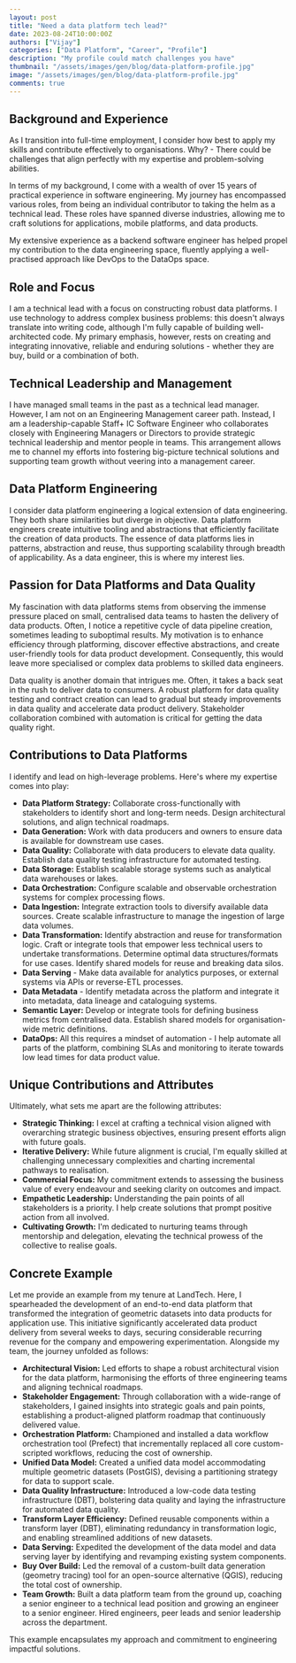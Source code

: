 ```yaml
---
layout: post
title: "Need a data platform tech lead?"
date: 2023-08-24T10:00:00Z
authors: ["Vijay"]
categories: ["Data Platform", "Career", "Profile"]
description: "My profile could match challenges you have"
thumbnail: "/assets/images/gen/blog/data-platform-profile.jpg"
image: "/assets/images/gen/blog/data-platform-profile.jpg"
comments: true
---
```


## Background and Experience

As I transition into full-time employment, I consider how best to apply my skills and contribute effectively to organisations. Why? - There could be challenges that align perfectly with my expertise and problem-solving abilities.

In terms of my background, I come with a wealth of over 15 years of practical experience in software engineering. My journey has encompassed various roles, from being an individual contributor to taking the helm as a technical lead. These roles have spanned diverse industries, allowing me to craft solutions for applications, mobile platforms, and data products.

My extensive experience as a backend software engineer has helped propel my contribution to the data engineering space, fluently applying a well-practised approach like DevOps to the DataOps space.

## Role and Focus

I am a technical lead with a focus on constructing robust data platforms. I use technology to address complex business problems: this doesn't always translate into writing code, although I'm fully capable of building well-architected code. My primary emphasis, however, rests on creating and integrating innovative, reliable and enduring solutions - whether they are buy, build or a combination of both.

## Technical Leadership and Management

I have managed small teams in the past as a technical lead manager. However, I am not on an Engineering Management career path. Instead, I am a leadership-capable Staff+ IC Software Engineer who collaborates closely with Engineering Managers or Directors to provide strategic technical leadership and mentor people in teams. This arrangement allows me to channel my efforts into fostering big-picture technical solutions and supporting team growth without veering into a management career.

## Data Platform Engineering

I consider data platform engineering a logical extension of data engineering. They both share similarities but diverge in objective. Data platform engineers create intuitive tooling and abstractions that efficiently facilitate the creation of data products. The essence of data platforms lies in patterns, abstraction and reuse, thus supporting scalability through breadth of applicability. As a data engineer, this is where my interest lies.

## Passion for Data Platforms and Data Quality

My fascination with data platforms stems from observing the immense pressure placed on small, centralised data teams to hasten the delivery of data products. Often, I notice a repetitive cycle of data pipeline creation, sometimes leading to suboptimal results. My motivation is to enhance efficiency through platforming, discover effective abstractions, and create user-friendly tools for data product development. Consequently, this would leave more specialised or complex data problems to skilled data engineers.

Data quality is another domain that intrigues me. Often, it takes a back seat in the rush to deliver data to consumers. A robust platform for data quality testing and contract creation can lead to gradual but steady improvements in data quality and accelerate data product delivery. Stakeholder collaboration combined with automation is critical for getting the data quality right.

## Contributions to Data Platforms

I identify and lead on high-leverage problems. Here's where my expertise comes into play:

- **Data Platform Strategy:** Collaborate cross-functionally with stakeholders to identify short and long-term needs. Design architectural solutions, and align technical roadmaps.
- **Data Generation:** Work with data producers and owners to ensure data is available for downstream use cases.
- **Data Quality:** Collaborate with data producers to elevate data quality. Establish data quality testing infrastructure for automated testing.
- **Data Storage:** Establish scalable storage systems such as analytical data warehouses or lakes. 
- **Data Orchestration:** Configure scalable and observable orchestration systems for complex processing flows.
- **Data Ingestion:** Integrate extraction tools to diversify available data sources. Create scalable infrastructure to manage the ingestion of large data volumes.
- **Data Transformation:** Identify abstraction and reuse for transformation logic. Craft or integrate tools that empower less technical users to undertake transformations. Determine optimal data structures/formats for use cases. Identify shared models for reuse and breaking data silos.
- **Data Serving** - Make data available for analytics purposes, or external systems via APIs or reverse-ETL processes.
- **Data Metadata** - Identify metadata across the platform and integrate it into metadata, data lineage and cataloguing systems.
- **Semantic Layer:** Develop or integrate tools for defining business metrics from centralised data. Establish shared models for organisation-wide metric definitions.
- **DataOps:** All this requires a mindset of automation - I help automate all parts of the platform, combining SLAs and monitoring to iterate towards low lead times for data product value.

## Unique Contributions and Attributes

Ultimately, what sets me apart are the following attributes:

- **Strategic Thinking:** I excel at crafting a technical vision aligned with overarching strategic business objectives, ensuring present efforts align with future goals.
- **Iterative Delivery:** While future alignment is crucial, I'm equally skilled at challenging unnecessary complexities and charting incremental pathways to realisation.
- **Commercial Focus:** My commitment extends to assessing the business value of every endeavour and seeking clarity on outcomes and impact.
- **Empathetic Leadership:** Understanding the pain points of all stakeholders is a priority. I help create solutions that prompt positive action from all involved.
- **Cultivating Growth:** I'm dedicated to nurturing teams through mentorship and delegation, elevating the technical prowess of the collective to realise goals.

## Concrete Example

Let me provide an example from my tenure at LandTech. Here, I spearheaded the development of an end-to-end data platform that transformed the integration of geometric datasets into data products for application use. This initiative significantly accelerated data product delivery from several weeks to days, securing considerable recurring revenue for the company and empowering experimentation. Alongside my team, the journey unfolded as follows:

- **Architectural Vision:** Led efforts to shape a robust architectural vision for the data platform, harmonising the efforts of three engineering teams and aligning technical roadmaps.
- **Stakeholder Engagement:** Through collaboration with a wide-range of stakeholders, I gained insights into strategic goals and pain points, establishing a product-aligned platform roadmap that continuously delivered value.
- **Orchestration Platform:** Championed and installed a data workflow orchestration tool (Prefect) that incrementally replaced all core custom-scripted workflows, reducing the cost of ownership.
- **Unified Data Model:** Created a unified data model accommodating multiple geometric datasets (PostGIS), devising a partitioning strategy for data to support scale.
- **Data Quality Infrastructure:** Introduced a low-code data testing infrastructure (DBT), bolstering data quality and laying the infrastructure for automated data quality.
- **Transform Layer Efficiency:** Defined reusable components within a transform layer (DBT), eliminating redundancy in transformation logic, and enabling streamlined additions of new datasets.
- **Data Serving:** Expedited the development of the data model and data serving layer by identifying and revamping existing system components.
- **Buy Over Build:** Led the removal of a custom-built data generation (geometry tracing) tool for an open-source alternative (QGIS), reducing the total cost of ownership.
- **Team Growth:** Built a data platform team from the ground up, coaching a senior engineer to a technical lead position and growing an engineer to a senior engineer. Hired engineers, peer leads and senior leadership across the department.

This example encapsulates my approach and commitment to engineering impactful solutions.